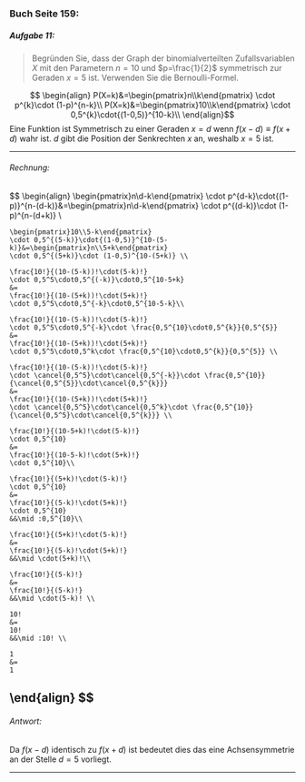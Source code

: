 ### Buch Seite 159:
##### Aufgabe 11:
 > Begründen Sie, dass der Graph der binomialverteilten Zufallsvariablen $X$ mit den Parametern $n=10$ und $p=\frac{1}{2}$ symmetrisch zur Geraden $x=5$ ist. Verwenden Sie die Bernoulli-Formel.

 $$
\begin{align}
	P(X=k)&=\begin{pmatrix}n\\k\end{pmatrix}
	\cdot p^{k}\cdot (1-p)^{n-k}\\
	P(X=k)&=\begin{pmatrix}10\\k\end{pmatrix}
	\cdot 0,5^{k}\cdot{(1-0,5)}^{10-k}\\
\end{align}$$
Eine Funktion ist Symmetrisch zu einer Geraden $x=d$ wenn $f(x-d)\equiv f(x+d)$ wahr ist. $d$ gibt die Position der Senkrechten $x$ an, weshalb $x=5$ ist. 

---
###### Rechnung:
 $$
\begin{align}
	\begin{pmatrix}n\\d-k\end{pmatrix}
	\cdot p^{d-k}\cdot{(1-p)}^{n-(d-k)}&=\begin{pmatrix}n\\d-k\end{pmatrix}
	\cdot p^{(d-k)}\cdot (1-p)^{n-(d+k)} \\
		
	\begin{pmatrix}10\\5-k\end{pmatrix}
	\cdot 0,5^{(5-k)}\cdot{(1-0,5)}^{10-(5-k)}&=\begin{pmatrix}n\\5+k\end{pmatrix}
	\cdot 0,5^{(5+k)}\cdot (1-0,5)^{10-(5+k)} \\
		
	\frac{10!}{(10-(5-k))!\cdot(5-k)!}
	\cdot 0,5^5\cdot0,5^{(-k)}\cdot0,5^{10-5+k}
	&=
	\frac{10!}{(10-(5+k))!\cdot(5+k)!}
	\cdot 0,5^5\cdot0,5^{-k}\cdot0,5^{10-5-k}\\
		
	\frac{10!}{(10-(5-k))!\cdot(5-k)!}
	\cdot 0,5^5\cdot0,5^{-k}\cdot \frac{0,5^{10}\cdot0,5^{k}}{0,5^{5}}
	&=
	\frac{10!}{(10-(5+k))!\cdot(5+k)!}
	\cdot 0,5^5\cdot0,5^k\cdot \frac{0,5^{10}\cdot0,5^{k}}{0,5^{5}} \\
		
	\frac{10!}{(10-(5-k))!\cdot(5-k)!}
	\cdot \cancel{0,5^5}\cdot\cancel{0,5^{-k}}\cdot \frac{0,5^{10}}{\cancel{0,5^{5}}\cdot\cancel{0,5^{k}}}
	&=
	\frac{10!}{(10-(5+k))!\cdot(5+k)!}
	\cdot \cancel{0,5^5}\cdot\cancel{0,5^k}\cdot \frac{0,5^{10}}{\cancel{0,5^5}\cdot\cancel{0,5^{k}}} \\
		
	\frac{10!}{(10-5+k)!\cdot(5-k)!}
	\cdot 0,5^{10}
	&=
	\frac{10!}{(10-5-k)!\cdot(5+k)!}
	\cdot 0,5^{10}\\
		
	\frac{10!}{(5+k)!\cdot(5-k)!}
	\cdot 0,5^{10}
	&=
	\frac{10!}{(5-k)!\cdot(5+k)!}
	\cdot 0,5^{10} 
	&&\mid :0,5^{10}\\
		
	\frac{10!}{(5+k)!\cdot(5-k)!}
	&=
	\frac{10!}{(5-k)!\cdot(5+k)!}
	&&\mid \cdot(5+k)!\\
		
	\frac{10!}{(5-k)!}
	&=
	\frac{10!}{(5-k)!}
	&&\mid \cdot(5-k)! \\
		
	10!
	&=
	10!
	&&\mid :10! \\
		
	1
	&=
	1 
\end{align}
$$
---
###### Antwort:
Da $f(x-d)$ identisch zu $f(x+d)$ ist bedeutet dies das eine Achsensymmetrie an der Stelle $d=5$ vorliegt.

---